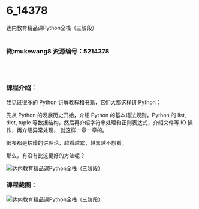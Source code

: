 # 6_14378
达内教育精品课Python全栈（三阶段）
<br/></br>
<h3>微:mukewang8 资源编号：5214378</h3>
<br/></br>
<h3>课程介绍：</h3>
<p>我见过很多的 Python 讲解教程和书籍，它们大都这样讲 Python：</p>
<p>先从 Python 的发展历史开始，介绍 Python 的基本语法规则，Python 的 list, dict, tuple 等数据结构，然后再介绍字符串处理和正则表达式，介绍文件等 IO 操作，再介绍异常处理， 就这样一章一章的。</p>
<p>很多都是枯燥的讲理论，越看越累，越累越不想看。</p>
<p>那么，有没有比这更好的方法呢？</p>
<p><img src="https://www.ko996.com/wp-content/uploads/img/2020/07/1-41-300x204.png" alt="达内教育精品课Python全栈（三阶段）"></p>
<div class="info-desc">
<h3>课程截图：</h3>
<p><img src="https://www.ko996.com/wp-content/uploads/img/2020/07/2-48.png" alt="达内教育精品课Python全栈（三阶段）"></p>


			
</div>
